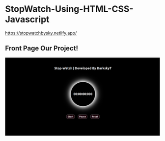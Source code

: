 # StopWatch-Using-HTML-CSS-Javascript
<a href="https://stopwatchbysky.netlify.app/">https://stopwatchbysky.netlify.app/</a>
<h2>Front Page Our Project! </h2>
<img src=front.png>
